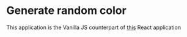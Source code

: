 # Generate random color

This application is the Vanilla JS counterpart of [this](https://github.com/Olezha83/react-generate-random-color) React application

